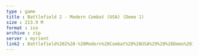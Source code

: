 ```yaml
---
type : game
title : Battlefield 2 - Modern Combat (USA) (Demo 1)
size : 213.9 M
format : iso
archive : zip
server : myrient
link2 : Battlefield%202%20-%20Modern%20Combat%20%28USA%29%20%28Demo%201%29
---
```


